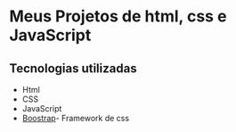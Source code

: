 # Meus Projetos de html, css e JavaScript

## Tecnologias utilizadas 

- Html 
- CSS
- JavaScript
- [Boostrap](https://getbootstrap.com/)- Framework de css
